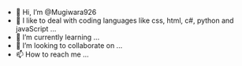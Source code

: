 - 👋 Hi, I’m @Mugiwara926
- 👀 I like to deal with coding languages ​​like css, html, c#, python and javaScript ...
- 🌱 I’m currently learning ...
- 💞️ I’m looking to collaborate on ...
- 📫 How to reach me ...

<!---
Mugiwara926/Mugiwara926 is a ✨ special ✨ repository because its `README.md` (this file) appears on your GitHub profile.
You can click the Preview link to take a look at your changes.
--->
